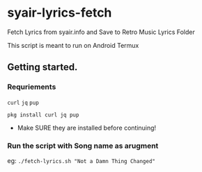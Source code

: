 # syair-lyrics-fetch
Fetch Lyrics from syair.info and Save to Retro Music Lyrics Folder

This script is meant to run on Android Termux

## Getting started. 
### Requriements
`curl` `jq` `pup`
```
pkg install curl jq pup
```
- Make SURE they are installed before continuing!


### Run the script with Song name as arugment
eg:
`./fetch-lyrics.sh "Not a Damn Thing Changed"`
